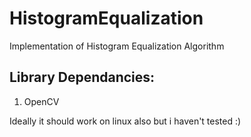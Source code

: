HistogramEqualization
====================
Implementation of Histogram Equalization Algorithm

Library Dependancies:
---------------------
1. OpenCV

Ideally it should work on linux also but i haven't tested :)
